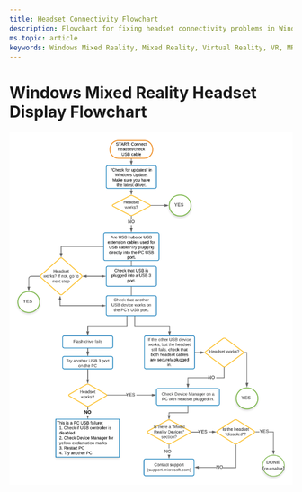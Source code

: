 ```yaml
---
title: Headset Connectivity Flowchart
description: Flowchart for fixing headset connectivity problems in Windows Mixed Reality headsets.
ms.topic: article
keywords: Windows Mixed Reality, Mixed Reality, Virtual Reality, VR, MR, flowchart, black screen, display, connectivity
---
```


# Windows Mixed Reality Headset Display Flowchart

<img src="images/Flowchart_HMDConnectiivityV2.png" width="900">
